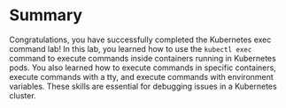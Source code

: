 # Summary

Congratulations, you have successfully completed the Kubernetes exec command lab! In this lab, you learned how to use the `kubectl exec` command to execute commands inside containers running in Kubernetes pods. You also learned how to execute commands in specific containers, execute commands with a tty, and execute commands with environment variables. These skills are essential for debugging issues in a Kubernetes cluster.
